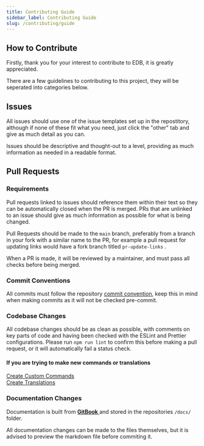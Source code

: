 ```yaml
---
title: Contributing Guide
sidebar_label: Contributing Guide
slug: /contributing/guide
---
```


## How to Contribute

Firstly, thank you for your interest to contribute to EDB, it is greatly appreciated.

There are a few guidelines to contributing to this project, they will be seperated into categories below.

## Issues

All issues should use one of the issue templates set up in the repostitory, although if none of these fit what you need, just click the "other" tab and give as much detail as you can.

Issues should be descriptive and thought-out to a level, providing as much information as needed in a readable format.

## Pull Requests

### Requirements

Pull requests linked to issues should reference them within their text so they can be automatically closed when the PR is merged. PRs that are unlinked to an issue should give as much information as possible for what is being changed.

Pull Requests should be made to the `main` branch, preferably from a branch in your fork with a similar name to the PR, for example a pull request for updating links would have a fork branch titled `pr-update-links` .

When a PR is made, it will be reviewed by a maintainer, and must pass all checks before being merged.

### Commit Conventions

All commits must follow the repository [commit convention](https://github.com/AngelNull/expandable-djs-bot/blob/main/.github/COMMIT_CONVENTION.md), keep this in mind when making commits as it will not be checked pre-commit.

### Codebase Changes

All codebase changes should be as clean as possible, with comments on key parts of code and having been checked with the ESLint and Prettier configurations. Please run `npm run lint` to confirm this before making a pull request, or it will automatically fail a status check.

#### If you are trying to make new commands or translations

[Create Custom Commands](/docs/contributing/creating-commands)    
[Create Translations](/docs/contributing/creating-translations)

### Documentation Changes

Documentation is built from [**GitBook** ](https://www.gitbook.com/)and stored in the repositories `/docs/` folder.

All documentation changes can be made to the files themselves, but it is advised to preview the markdown file before commiting it.

